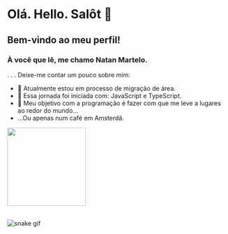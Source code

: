 # Olá. Hello. Salôt 👋
## Bem-vindo ao meu perfil!
### À você que lê, me chamo Natan Martelo. 
.
.
.
Deixe-me contar um pouco sobre mim:


- 💬 Atualmente estou em processo de migração de área.
- 🌱 Essa jornada foi iniciada com: JavaScript e TypeScript.
- 🔭 Meu objetivo com a programação é fazer com que me leve a lugares ao redor do mundo...
- ...Ou apenas num café em Amsterdã.

<div>
  <img  height="180em" src="https://github-readme-stats.vercel.app/api?username=natanlm&show_icons=true&theme=tokyonight"/>
 </div>
<br>


![snake gif](https://github.com/natanlm/natanlm/blob/output/github-contribution-grid-snake.gif)
